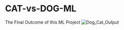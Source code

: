 # CAT-vs-DOG-ML
The Final Outcome of this ML Project
![Dog_Cat_Output](https://github.com/Srikanth2810/CAT-vs-DOG-ML/assets/98140086/a5e398ec-60b6-4a5d-a607-0b3445260479)
